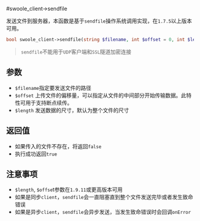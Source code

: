 #swoole_client->sendfile

发送文件到服务器，本函数是基于`sendfile`操作系统调用实现，在`1.7.5`以上版本可用。
```php
bool swoole_client->sendfile(string $filename, int $offset = 0, int $length = 0)
```

> `sendfile`不能用于`UDP`客户端和`SSL`隧道加密连接

参数
----
* `$filename`指定要发送文件的路径
* `$offset` 上传文件的偏移量，可以指定从文件的中间部分开始传输数据。此特性可用于支持断点续传。
* `$length` 发送数据的尺寸，默认为整个文件的尺寸

返回值
---
* 如果传入的文件不存在，将返回`false`
* 执行成功返回`true`

注意事项
----
* `$length`, `$offse`t参数在`1.9.11`或更高版本可用
* 如果是同步`client`，`sendfile`会一直阻塞直到整个文件发送完毕或者发生致命错误
* 如果是异步`client`，`sendfile`会异步发送，当发生致命错误时会回调`onError`







